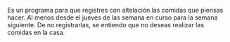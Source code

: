 Es un programa para que registres con altelación las comidas que piensas hacer. Al menos desde el jueves de las semana en curso para la semana siguiente. De no registrarlas, se entiendo que no deseas realizar las comidas en la casa.
